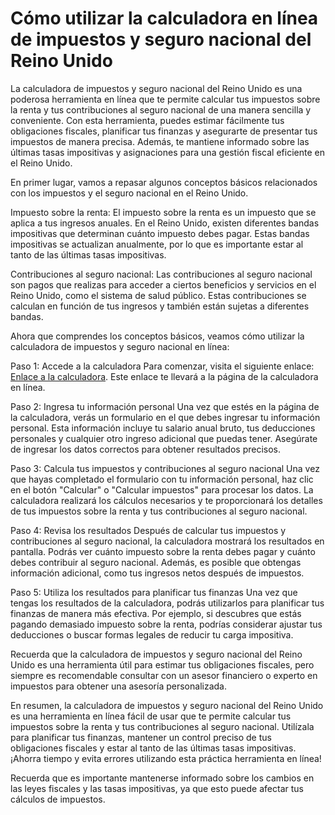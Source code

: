 Cómo utilizar la calculadora en línea de impuestos y seguro nacional del Reino Unido
====================================================================================

La calculadora de impuestos y seguro nacional del Reino Unido es una poderosa herramienta en línea que te permite calcular tus impuestos sobre la renta y tus contribuciones al seguro nacional de una manera sencilla y conveniente. Con esta herramienta, puedes estimar fácilmente tus obligaciones fiscales, planificar tus finanzas y asegurarte de presentar tus impuestos de manera precisa. Además, te mantiene informado sobre las últimas tasas impositivas y asignaciones para una gestión fiscal eficiente en el Reino Unido.

En primer lugar, vamos a repasar algunos conceptos básicos relacionados con los impuestos y el seguro nacional en el Reino Unido.

Impuesto sobre la renta: El impuesto sobre la renta es un impuesto que se aplica a tus ingresos anuales. En el Reino Unido, existen diferentes bandas impositivas que determinan cuánto impuesto debes pagar. Estas bandas impositivas se actualizan anualmente, por lo que es importante estar al tanto de las últimas tasas impositivas.

Contribuciones al seguro nacional: Las contribuciones al seguro nacional son pagos que realizas para acceder a ciertos beneficios y servicios en el Reino Unido, como el sistema de salud público. Estas contribuciones se calculan en función de tus ingresos y también están sujetas a diferentes bandas.

Ahora que comprendes los conceptos básicos, veamos cómo utilizar la calculadora de impuestos y seguro nacional en línea:

Paso 1: Accede a la calculadora Para comenzar, visita el siguiente enlace: [Enlace a la calculadora](https://www.onlinecalculatorsfree.com/es/financial/tax-calculator.html). Este enlace te llevará a la página de la calculadora en línea.

Paso 2: Ingresa tu información personal Una vez que estés en la página de la calculadora, verás un formulario en el que debes ingresar tu información personal. Esta información incluye tu salario anual bruto, tus deducciones personales y cualquier otro ingreso adicional que puedas tener. Asegúrate de ingresar los datos correctos para obtener resultados precisos.

Paso 3: Calcula tus impuestos y contribuciones al seguro nacional Una vez que hayas completado el formulario con tu información personal, haz clic en el botón "Calcular" o "Calcular impuestos" para procesar los datos. La calculadora realizará los cálculos necesarios y te proporcionará los detalles de tus impuestos sobre la renta y tus contribuciones al seguro nacional.

Paso 4: Revisa los resultados Después de calcular tus impuestos y contribuciones al seguro nacional, la calculadora mostrará los resultados en pantalla. Podrás ver cuánto impuesto sobre la renta debes pagar y cuánto debes contribuir al seguro nacional. Además, es posible que obtengas información adicional, como tus ingresos netos después de impuestos.

Paso 5: Utiliza los resultados para planificar tus finanzas Una vez que tengas los resultados de la calculadora, podrás utilizarlos para planificar tus finanzas de manera más efectiva. Por ejemplo, si descubres que estás pagando demasiado impuesto sobre la renta, podrías considerar ajustar tus deducciones o buscar formas legales de reducir tu carga impositiva.

Recuerda que la calculadora de impuestos y seguro nacional del Reino Unido es una herramienta útil para estimar tus obligaciones fiscales, pero siempre es recomendable consultar con un asesor financiero o experto en impuestos para obtener una asesoría personalizada.

En resumen, la calculadora de impuestos y seguro nacional del Reino Unido es una herramienta en línea fácil de usar que te permite calcular tus impuestos sobre la renta y tus contribuciones al seguro nacional. Utilízala para planificar tus finanzas, mantener un control preciso de tus obligaciones fiscales y estar al tanto de las últimas tasas impositivas. ¡Ahorra tiempo y evita errores utilizando esta práctica herramienta en línea!

Recuerda que es importante mantenerse informado sobre los cambios en las leyes fiscales y las tasas impositivas, ya que esto puede afectar tus cálculos de impuestos.